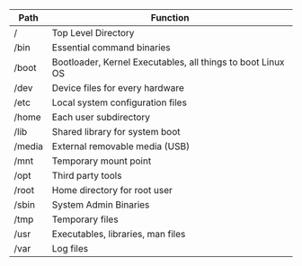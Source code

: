 
| Path   | Function                                                    |
| ------ | ----------------------------------------------------------- |
| /      | Top Level Directory                                         |
| /bin   | Essential command binaries                                  |
| /boot  | Bootloader, Kernel Executables, all things to boot Linux OS |
| /dev   | Device files for every hardware                             |
| /etc   | Local system configuration files                            |
| /home  | Each user subdirectory                                      |
| /lib   | Shared library for system boot                              |
| /media | External removable media (USB)                              |
| /mnt   | Temporary mount point                                       |
| /opt   | Third party tools                                           |
| /root  | Home directory for root user                                |
| /sbin  | System Admin Binaries                                       |
| /tmp   | Temporary files                                             |
| /usr   | Executables, libraries, man files                           |
| /var   | Log files                                                   |
